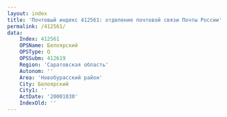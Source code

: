 ```yaml
---
layout: index
title: 'Почтовый индекс 412561: отделение почтовой связи Почты России'
permalink: /412561/
data:
    Index: 412561
    OPSName: Белоярский
    OPSType: О
    OPSSubm: 412619
    Region: 'Саратовская область'
    Autonom: ''
    Area: 'Новобурасский район'
    City: Белоярский
    City1: ''
    ActDate: '20001030'
    IndexOld: ''
---
```

